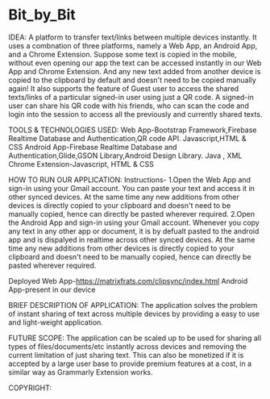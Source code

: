 # Bit_by_Bit

IDEA:
A platform to transfer text/links between multiple devices instantly. It uses a combnation of three platforms, namely a Web App, an Android App, and a Chrome Extension. Suppose some text is copied in the mobile, without even opening our app the text can be accessed instantly in our Web App and Chrome Extension. And any new text added from another device is copied to the clipboard by default and doesn't need to be copied manually again! 
It also supports the feature of Guest user to access the shared texts/links of a particular signed-in user using just a QR code. A signed-in user can share his QR code with his friends, who can scan the code and login into the session to access all the previously and currently shared texts.

TOOLS & TECHNOLOGIES USED:
Web App-Bootstrap Framework,Firebase Realtime Database and Authentication,QR code API. Javascript,HTML & CSS
Android App-Firebase Realtime Database and Authentication,Glide,GSON Library,Android Design Library. Java , XML
Chrome Extension-Javascript, HTML & CSS

HOW TO RUN OUR APPLICATION:
Instructions-
1.Open the Web App and sign-in using your Gmail account. You can paste your text and access it in other synced devices. At the same time any new additions from other devices is directly copied to your clipboard and doesn't need to be manually copied, hence can directly be pasted wherever required.
2.Open the Android App and sign-in using your Gmail account. Whenever you copy any text in any other app or document, it is by defualt pasted to the android app and is dispalyed in realtime across other synced devices. At the same time any new additions from other devices is directly copied to your clipboard and doesn't need to be manually copied, hence can directly be pasted wherever required.

Deployed Web App-https://matrixfrats.com/clipsync/index.html
Android App-present in our device

BRIEF DESCRIPTION OF APPLICATION:
The application solves the problem of instant sharing of text across multiple devices by providing a easy to use and light-weight application.

FUTURE SCOPE:
The application can be scaled up to be used for sharing all types of files/documents/etc instantly across devices and removing the current limitation of just sharing text. This can also be monetized if it is accepted by a large user base to provide premium features at a cost, in a similar way as Grammarly Extension works.

COPYRIGHT:

